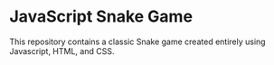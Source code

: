 # JavaScript Snake Game

This repository contains a classic Snake game created entirely using Javascript, HTML, and CSS.